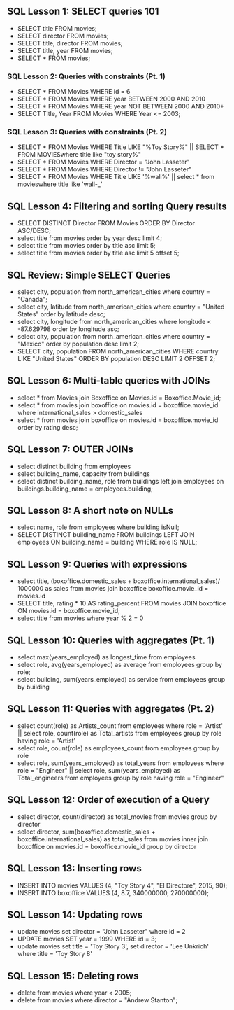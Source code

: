 ## SQL Lesson 1: SELECT queries 101

+ SELECT title FROM movies;
+ SELECT director FROM movies;
+ SELECT title, director FROM movies;
+ SELECT title, year FROM movies;
+ SELECT * FROM movies;


### SQL Lesson 2: Queries with constraints (Pt. 1)

+ SELECT *
  FROM Movies
  WHERE id = 6
+ SELECT * 
  FROM Movies
  WHERE year BETWEEN 2000 AND 2010
+ SELECT *
  FROM Movies
  WHERE year NOT BETWEEN 2000 AND 2010+
+ SELECT Title, Year FROM Movies
   WHERE Year <= 2003;


### SQL Lesson 3: Queries with constraints (Pt. 2)

+ SELECT * FROM Movies
  WHERE Title LIKE "%Toy Story%"  || SELECT * FROM MOVIESwhere title like "toy story%"
+ SELECT * FROM Movies
  WHERE Director = "John Lasseter"
+ SELECT * FROM Movies
  WHERE Director != "John Lasseter"
+ SELECT * FROM Movies
  WHERE Title LIKE '%wall%' || select * from movieswhere title like 'wall-_'


## SQL Lesson 4: Filtering and sorting Query results

+ SELECT DISTINCT Director FROM Movies
  ORDER BY Director ASC/DESC;
+ select title from movies
  order by year desc
  limit 4;
+ select title from movies
  order by title asc
  limit 5;
+ select title from movies
  order by title asc
  limit 5 offset 5;

## SQL Review: Simple SELECT Queries

+ select city, population from north_american_cities
  where country = "Canada";
+ select city, latitude from north_american_cities
  where country = "United States"
  order by latitude desc;
+ select city, longitude from north_american_cities
  where longitude < -87.629798
  order by longitude asc;
+ select city, population from north_american_cities
  where country = "Mexico"
  order by population desc
  limit 2;
+ SELECT city, population FROM north_american_cities
  WHERE country LIKE "United States"
  ORDER BY population DESC
  LIMIT 2 OFFSET 2;


## SQL Lesson 6: Multi-table queries with JOINs


+ select * from Movies
  join Boxoffice
  on Movies.id = Boxoffice.Movie_id;
+ select * from movies
  join boxoffice
  on movies.id = boxoffice.movie_id
  where international_sales > domestic_sales
+ select * from movies
  join boxoffice
  on movies.id = boxoffice.movie_id
  order by rating desc;


## SQL Lesson 7: OUTER JOINs


+ select distinct building from employees
+ select building_name, capacity from buildings
+ select distinct building_name, role
  from buildings
  left join employees
  on buildings.building_name = employees.building;


## SQL Lesson 8: A short note on NULLs

+ select name, role
  from employees
  where building isNull;
+ SELECT DISTINCT building_name
  FROM buildings 
  LEFT JOIN employees
    ON building_name = building
  WHERE role IS NULL;


## SQL Lesson 9: Queries with expressions


+ select title, (boxoffice.domestic_sales + boxoffice.international_sales)/ 1000000 as sales
 from movies
 join boxoffice
  boxoffice.movie_id = movies.id
+ SELECT title, rating * 10 AS rating_percent
  FROM movies
  JOIN boxoffice
    ON movies.id = boxoffice.movie_id;
+ select title 
  from movies
  where year % 2 = 0


##  SQL Lesson 10: Queries with aggregates (Pt. 1)


+  select max(years_employed) as longest_time
   from employees
+ select role, avg(years_employed) as average
  from employees
  group by role;
+ select building, sum(years_employed) as service
  from employees
  group by building


## SQL Lesson 11: Queries with aggregates (Pt. 2)


+ select count(role) as Artists_count
  from employees
  where role = 'Artist' ||
  select role, count(role) as Total_artists
  from employees
  group by role
  having role = 'Artist'
+ select role, count(role) as employees_count
  from employees
  group by role
+ select role, sum(years_employed) as total_years
  from employees
  where role = "Engineer" ||
  select role, sum(years_employed) as Total_engineers
   from employees
   group by role
   having  role = "Engineer"

## SQL Lesson 12: Order of execution of a Query


+ select director, count(director) as total_movies
  from movies
  group by director
+ select director, sum(boxoffice.domestic_sales + boxoffice.international_sales) as total_sales
 from movies
inner join boxoffice
 on movies.id = boxoffice.movie_id
group by director


## SQL Lesson 13: Inserting rows


+ INSERT INTO movies VALUES (4, "Toy Story 4", "El Directore", 2015, 90);
+ INSERT INTO boxoffice VALUES (4, 8.7, 340000000, 270000000);


## SQL Lesson 14: Updating rows


+   update movies
    set director = "John Lasseter"
    where id = 2
+   UPDATE movies
    SET year = 1999
    WHERE id = 3;
+   update movies
    set title = 'Toy Story 3',
    set director = 'Lee Unkrich'
    where title = 'Toy Story 8'

## SQL Lesson 15: Deleting rows



+ delete from movies
  where year < 2005;
+ delete from movies
  where director = "Andrew Stanton";
